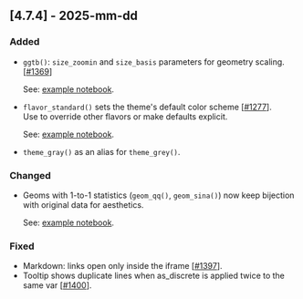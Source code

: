 ## [4.7.4] - 2025-mm-dd

### Added

- `ggtb()`: `size_zoomin` and `size_basis` parameters for geometry scaling. [[#1369](https://github.com/JetBrains/lets-plot/issues/1369)]
  
  See: [example notebook](https://nbviewer.org/github/JetBrains/lets-plot/blob/master/docs/f-25e/ggtb_size_zoomin.ipynb).

- `flavor_standard()` sets the theme's default color scheme [[#1277](https://github.com/JetBrains/lets-plot/issues/1277)]. <br>
  Use to override other flavors or make defaults explicit.

  See: [example notebook](https://nbviewer.org/github/JetBrains/lets-plot/blob/master/docs/f-25e/flavor_standard.ipynb).
  
- `theme_gray()` as an alias for `theme_grey()`.

### Changed

- Geoms with 1-to-1 statistics (`geom_qq()`, `geom_sina()`) now keep bijection with original data for aesthetics.

  See: [example notebook](https://nbviewer.org/github/JetBrains/lets-plot/blob/master/docs/f-25e/stat_data_bijection.ipynb).

### Fixed

- Markdown: links open only inside the iframe
  [[#1397](https://github.com/JetBrains/lets-plot/issues/1397)].
- Tooltip shows duplicate lines when as_discrete is applied twice to the same var [[#1400](https://github.com/JetBrains/lets-plot/issues/1400)].
